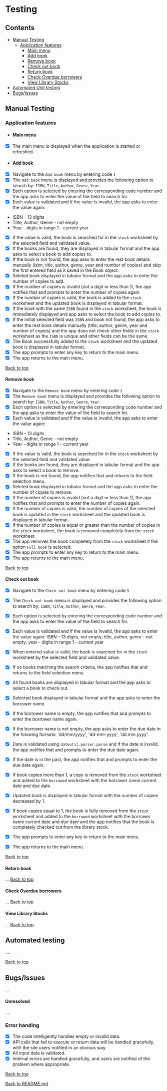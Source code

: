 # Testing

## Contents

- [Manual Testing](#manual-testing)
    - [Application features](#application-features)
        - [Main menu](#main-menu)
        - [Add book](#add-book)
        - [Remove book](#remove-book)
        - [Check out book](#check-out-book)
        - [Return book](#return-book)
        - [Check Overdue borrowers](#check-overdue-borrowers)
        - [View Library Stocks](#view-library-stocks)
- [Automated Unit testing](#automated-unit-testing)
- [Bugs/Issues](#bugsissues)


## Manual Testing

### Application features
- #### Main menu
- [x] The main menu is displayed when the application is started or refreshed.
- #### Add book
- [x] Navigate to the `Add book` menu by entering code `1`
- [x] The `Add book` menu is displayed and provides the following option to search by: `ISBN`, `Title`, `Author`, `Genre`, `Year`.
- [x] Each option is selected by entering the corresponding code number and the app asks to enter the value of the field to search for.
- [x] Each value is validated and if the value is invalid, the app asks to enter the value again:
- ISBN - 13 digits
- Title, Author, Genre - not empty
- Year - digits in range 1 - current year
- [x] If the value is valid, the book is searched for in the `stock` worksheet by the selected field and validated value.
- [x] If the books are found, they are displayed in tabular format and the app asks to select a book to add copies to.
- [x] If the book is not found, the app asks to enter the rest book details manually (isbn, title, author, genre, year and number of copies) and skip the first entered field as it saved in the Book object.
- [x] Seleted book displayed in tabular format and the app asks to enter the number of copies to add.
- [x] If the number of copies is invalid (not a digit or less than 1), the app notifies that and prompts to enter the number of copies again.
- [x] If the number of copies is valid, the book is added to the `stock` worksheet and the updated book is displayed in tabular format.
- [x] If the book with the same `ISBN` found in the `stock` worksheet, the book is immediately displayed and app asks to select the book to add copies to.
- [x] If the initial selected field was `ISBN` and book not found, the app asks to enter the rest book details manually (title, author, genre, year and number of copies) and the app does not check other fields in the `stock` worksheet as the `ISBN` is unique and other fields can be the same.
- [x] The Book successfully added to the `stock` worksheet and the updated book is displayed in tabular format.
- [x] The app prompts to enter any key to return to the main menu.
- [x] The app returns to the main menu.

[Back to top](#contents)


#### Remove book
- [x] Navigate to the `Remove book` menu by entering code `2`
- [x] The `Remove book` menu is displayed and provides the following option to search by: `ISBN`, `Title`, `Author`, `Genre`, `Year`.
- [x] Each option is selected by entering the corresponding code number and the app asks to enter the value of the field to search for.
- [x] Each value is validated and if the value is invalid, the app asks to enter the value again:
- ISBN - 13 digits
- Title, Author, Genre - not empty
- Year - digits in range 1 - current year
- [x] If the value is valid, the book is searched for in the `stock` worksheet by the selected field and validated value.
- [x] If the books are found, they are displayed in tabular format and the app asks to select a book to remove.
- [x] If the book is not found, the app notifies that and returns to the field selection menu.
- [x] Seleted book displayed in tabular format and the app asks to enter the number of copies to remove.
- [x] If the number of copies is invalid (not a digit or less than 1), the app notifies that and prompts to enter the number of copies again.
- [x] If the number of copies is valid, the number of copies of the selected book is updated in the `stock` worksheet and the updated book is displayed in tabular format.
- [x] If the number of copies is equal or greater than the number of copies in the `stock` worksheet, the book is removed completely from the `stock` worksheet.
- [x] The app removes the book completely from the `stock` worksheet if the option `Full book` is selected.
- [x] The app prompts to enter any key to return to the main menu.
- [x] The app returns to the main menu.

[Back to top](#contents)

#### Check out book
- [x] Navigate to the `Check out book` menu by entering code `3`
- [x] The `Check out book` menu is displayed and provides the following option to search by: `ISBN`, `Title`, `Author`, `Genre`, `Year`.
- [x] Each option is selected by entering the corresponding code number and the app asks to enter the value of the field to search for.
- [x] Each value is validated and if the value is invalid, the app asks to enter the value again:
ISBN - 13 digits, not empty; title, author, genre - not empty; year - digits in range 1 - current year
- [x] When entered value is valid, the book is searched for in the `stock` worksheet by the selected field and validated value.
- [x] If no books matching the search criteria, the app notifies that and returns to the field selection menu.
- [x] All found books are displayed in tabular format and the app asks to select a book to check out.
- [x] Selected book displayed in tabular format and the app asks to enter the borrower name.
- [x] If the borrower name is empty, the app notifies that and prompts to enter the borrower name again.
- [x] If the borrower name is not empty, the app asks to enter the due date in the folowing formats: 'dd/mm/yyyy', 'dd-mm-yyyy', 'dd.mm.yyyy'.
- [x] Date is validated using `dateutil.parser.parse` and if the date is invalid, the app notifies that and prompts to enter the due date again.
- [x] If the date is in the past, the app notifies that and prompts to enter the due date again.
- [x] If book copies more than 1, a copy is removed from the `stock` worksheet and added to the `borrowed` worksheet with the borrower name current date and due date.
- [x] Updated book is displayed in tabular format with the number of copies decreased by 1.
- [x] If book copies equal to 1, the book is fully removed from the `stock` worksheet and added to the `borrowed` worksheet with the borrower name current date and due date and the app notifies that the book is completely checked out from the library stock.
- [x] The app prompts to enter any key to return to the main menu.
- [x] The app returns to the main menu.


[Back to top](#contents)

#### Return book
...
[Back to top](#contents)

#### Check Overdue borrowers
...
[Back to top](#contents)

#### View Library Stocks
...
[Back to top](#contents)


## Automated testing
<!-- TODO HTML validation -->
<!-- [W3 Markup Validation](https://validator.w3.org/) - HTML Validation -->
<!-- TODO CSS validation -->
<!-- [W3 Jigsaw validation](https://jigsaw.w3.org/css-validator/) - CSS Validation -->
<!-- TODO flake8 -->
<!-- [flake8](https://flake8.pycqa.org/en/latest/) - Python code style: pep8, pyflakes and co -->
<!-- TODO mypy -->
<!-- [mypy](http://mypy-lang.org/) - Optional static typing for Python -->
<!-- TODO PEP8 validation -->
<!-- [PEP8](http://pep8online.com/) - Python code style: pep8 -->
<!-- TODO Unit testing -->
<!-- [Pytest](https://docs.pytest.org/en/stable/) - Unit testing -->
....

[Back to top](#contents)


## Bugs/Issues
...

#### Unresolved
....

### Error handing
<!-- TODO Pydantic Validation -->
- [x] The code intelligently handles empty or invalid data.
- [x] API calls that fail to execute or return data will be handled gracefully, with the site users notified in an obvious way
- [x] All input data is validated.
- [x] Internal errors are handled gracefully, and users are notified of the problem where appropriate.

[Back to top](#contents)

[Back to README.md](https://github.com/FlashDrag/library-management-system/blob/master/README.md#testing)